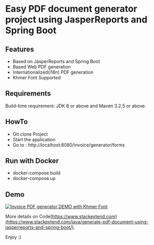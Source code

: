 # Easy PDF document generator project using JasperReports and Spring Boot

## Features

- Based on JasperReports and Spring Boot
- Based Web PDF generation
- Internationalized(i18n) PDF generation
- Khmer Font Supported

## Requirements

Build-time requirement: JDK 8 or above and Maven 3.2.5 or above.

## HowTo

- Git clone Project
- Start the application
- Go to : http://localhost:8080/invoice/generator/forms

## Run with Docker

- docker-compose build
- docker-compose up

## Demo

[![Invoice PDF generator DEMO with Khmer Font](https://www.stackextend.com/wp-content/uploads/2020/02/invoice-pdf-generator-demo-1.jpg)](https://www.youtube.com/watch?v=H1_sCoRV5QM)


More details on Code[https://www.stackextend.com](https://www.stackextend.com/java/generate-pdf-document-using-jasperreports-and-spring-boot/).

Enjoy :)

